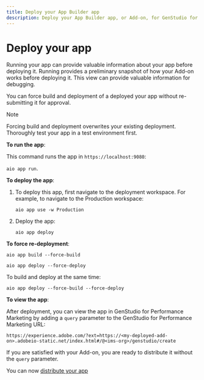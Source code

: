 ```yaml
---
title: Deploy your App Builder app
description: Deploy your App Builder app, or Add-on, for GenStudio for Performance Marketing.
---
```


# Deploy your app
 
Running your app can provide valuable information about your app before deploying it. Running provides a preliminary snapshot of how your Add-on works before deploying it. This view can provide valuable information for debugging. 

You can force build and deployment of a deployed your app without re-submitting it for approval.

>[!NOTE]
>
>Forcing build and deployment overwrites your existing deployment. Thoroughly test your app in a test environment first.

**To run the app**:

This command runs the app in `https://localhost:9080`:

`aio app run`. 

**To deploy the app**:

1. To deploy this app, first navigate to the deployment workspace. For example, to navigate to the Production workspace:

   `aio app use -w Production`

1. Deploy the app:

   `aio app deploy`

**To force re-deployment**:

`aio app build --force-build` 

`aio app deploy --force-deploy`

To build and deploy at the same time: 

`aio app deploy --force-build --force-deploy`

**To view the app**:

After deployment, you can view the app in GenStudio for Performance Marketing by adding a `query` parameter to the GenStudio for Performance Marketing URL:

`https://experience.adobe.com/?ext=https://<my-deployed-add-on>.adobeio-static.net/index.html#/@<ims-org>/genstudio/create`

If you are satisfied with your Add-on, you are ready to distribute it without the `query` parameter.

You can now [distribute your app](distribute-app.md)

